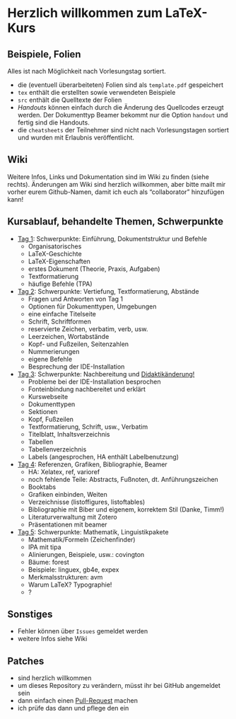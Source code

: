 # Herzlich willkommen zum LaTeX-Kurs

## Beispiele, Folien

Alles ist nach Möglichkeit nach Vorlesungstag sortiert.

 - die (eventuell überarbeiteten) Folien sind als ``template.pdf`` gespeichert
 - ``tex`` enthält die erstellten sowie verwendeten Beispiele
 - ``src`` enthält die Quelltexte der Folien
 - *Handouts* können einfach durch die Änderung des Quellcodes erzeugt werden. Der Dokumenttyp Beamer bekommt nur die Option ``handout`` und fertig sind die Handouts.
 - die ``cheatsheets`` der Teilnehmer sind nicht nach Vorlesungstagen sortiert und wurden mit Erlaubnis veröffentlicht.

## Wiki

Weitere Infos, Links und Dokumentation sind im Wiki zu finden (siehe rechts).
Änderungen am Wiki sind herzlich willkommen, aber bitte mailt mir vorher eurem
Github-Namen, damit ich euch als “collaborator” hinzufügen kann!

## Kursablauf, behandelte Themen, Schwerpunkte

 - [Tag 1](https://github.com/inktrap/LaTeXKurs/blob/master/1/template.pdf): Schwerpunkte: Einführung, Dokumentstruktur und Befehle
    - Organisatorisches
    - LaTeX-Geschichte
    - LaTeX-Eigenschaften
    - erstes Dokument (Theorie, Praxis, Aufgaben)
    - Textformatierung
    - häufige Befehle (TPA)
 - [Tag 2](https://github.com/inktrap/LaTeXKurs/blob/master/2/template.pdf): Schwerpunkte: Vertiefung, Textformatierung, Abstände
    - Fragen und Antworten von Tag 1
    - Optionen für Dokumenttypen, Umgebungen
    - eine einfache Titelseite
    - Schrift, Schriftformen
    - reservierte Zeichen, verbatim, verb, usw.
    - Leerzeichen, Wortabstände
    - Kopf- und Fußzeilen, Seitenzahlen
    - Nummerierungen
    - eigene Befehle
    - Besprechung der IDE-Installation
 - [Tag 3](https://github.com/inktrap/LaTeXKurs/blob/master/3/template.pdf): Schwerpunkte: Nachbereitung und [Didaktikänderung!](https://github.com/inktrap/LaTeXKurs/wiki/Didactic)
    - Probleme bei der IDE-Installation besprochen
    - Fonteinbindung nachbereitet und erklärt
    - Kurswebseite
    - Dokumenttypen
    - Sektionen
    - Kopf, Fußzeilen
    - Textformatierung, Schrift, usw., Verbatim
    - Titelblatt, Inhaltsverzeichnis
    - Tabellen
    - Tabellenverzeichnis
    - Labels (angesprochen, HA enthält Labelbenutzung)
 - [Tag 4](https://github.com/inktrap/LaTeXKurs/blob/master/4/template.pdf): Referenzen, Grafiken, Bibliographie, Beamer
    - HA: Xelatex, ref, varioref
    - noch fehlende Teile: Abstracts, Fußnoten, dt. Anführungszeichen
    - Booktabs
    - Grafiken einbinden, Weiten
    - Verzeichnisse (listoffigures, listoftables)
    - Bibliographie mit Biber und eigenem, korrektem Stil (Danke, Timm!)
    - Literaturverwaltung mit Zotero
    - Präsentationen mit beamer
 - [Tag 5](https://github.com/inktrap/LaTeXKurs/blob/master/5/template.pdf): Schwerpunkte: Mathematik, Linguistikpakete
    - Mathematik/Formeln (Zeichenfinder)
    - IPA mit tipa
    - Alinierungen, Beispiele, usw.: covington
    - Bäume: forest
    - Beispiele: linguex, gb4e, expex
    - Merkmalsstrukturen: avm
    - Warum LaTeX? Typographie!
    - ?

## Sonstiges

 - Fehler können über ``Issues`` gemeldet werden
 - weitere Infos siehe Wiki

## Patches

 - sind herzlich willkommen
 - um dieses Repository zu verändern, müsst ihr bei GitHub angemeldet sein
 - dann einfach einen [Pull-Request](https://help.github.com/articles/using-pull-requests/) machen
 - ich prüfe das dann und pflege den ein

